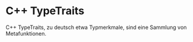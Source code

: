 # C++ TypeTraits

C++ TypeTraits, zu deutsch etwa Typmerkmale, sind eine Sammlung von Metafunktionen.

